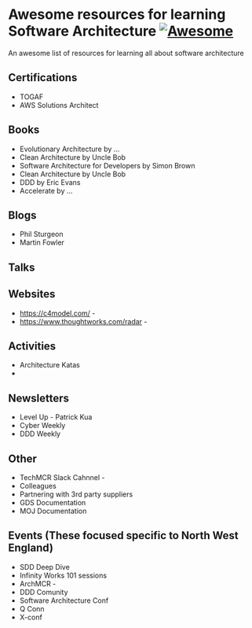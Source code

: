 # Awesome resources for learning Software Architecture [![Awesome](https://awesome.re/badge.svg)](https://awesome.re)
An awesome list of resources for learning all about software architecture

## Certifications

* TOGAF
* AWS Solutions Architect

## Books

* Evolutionary Architecture by ...
* Clean Architecture by Uncle Bob
* Software Architecture for Developers by Simon Brown
* Clean Architecture by Uncle Bob
* DDD by Eric Evans
* Accelerate by ...

## Blogs

* Phil Sturgeon 
* Martin Fowler 

## Talks



## Websites

* https://c4model.com/ - 
* https://www.thoughtworks.com/radar - 

## Activities

* Architecture Katas
* 

## Newsletters

* Level Up - Patrick Kua
* Cyber Weekly
* DDD Weekly

## Other

* TechMCR Slack Cahnnel - 
* Colleagues
* Partnering with 3rd party suppliers
* GDS Documentation
* MOJ Documentation

## Events (These focused specific to North West England)

* SDD Deep Dive 
* Infinity Works 101 sessions
* ArchMCR - 
* DDD Comunity
* Software Architecture Conf
* Q Conn
* X-conf
